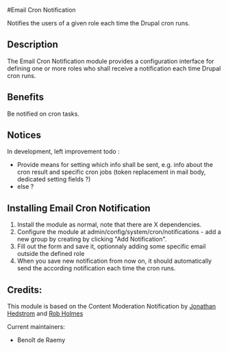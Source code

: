 #Email Cron Notification

Notifies the users of a given role each time the Drupal cron runs.

## Description

The Email Cron Notification module provides a configuration interface 
for defining one or more roles who shall receive a notification each time 
Drupal cron runs.

## Benefits

Be notified on cron tasks.

## Notices

In development, left improvement todo :
* Provide means for setting which info shall be sent, e.g. info about the cron result and specific cron jobs 
(token replacement in mail body, dedicated setting fields ?)
* else ?


## Installing Email Cron Notification
1. Install the module as normal, note that there are X dependencies.
2. Configure the module at admin/config/system/cron/notifications - add a new group by creating by clicking "Add Notification".
3. Fill out the form and save it, optionnaly adding some specific email outside the defined role
4. When you save new notification from now on, it should automatically send the according notification each time the cron runs.

## Credits:

This module is based on the Content Moderation Notification by [Jonathan Hedstrom](https://www.drupal.org/u/jhedstrom) and [Rob Holmes](https://www.drupal.org/u/rob-holmes)

Current maintainers:

- Benoît de Raemy
